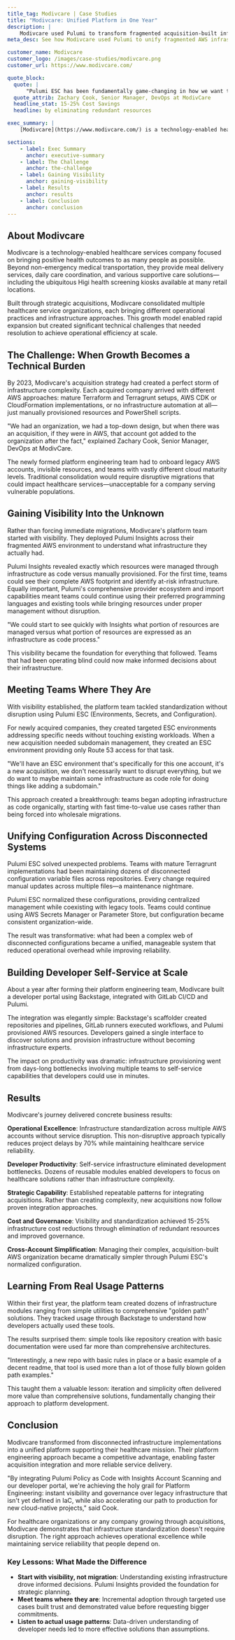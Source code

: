 ```yaml
---
title_tag: Modivcare | Case Studies
title: "Modivcare: Unified Platform in One Year"
description: |
    Modivcare used Pulumi to transform fragmented acquisition-built infrastructure into a unified platform without service disruption, achieving 15-25% cost reductions and enabling developer self-service.
meta_desc: See how Modivcare used Pulumi to unify fragmented AWS infrastructure across acquisitions, reducing costs by 15-25%.

customer_name: Modivcare
customer_logo: /images/case-studies/modivcare.png
customer_url: https://www.modivcare.com/

quote_block:
  quote: |
      "Pulumi ESC has been fundamentally game-changing in how we want to bring that apart, not just in solving that disconnected set of Terragrunt files, but also in normalizing a lot of those Terragrunt files."
  quote_attrib: Zachary Cook, Senior Manager, DevOps at ModivCare
  headline_stat: 15-25% Cost Savings
  headline: by eliminating redundant resources

exec_summary: |
    [Modivcare](https://www.modivcare.com/) is a technology-enabled healthcare services company focused on bringing positive health outcomes to as many people as possible. Built through strategic acquisitions, Modivcare consolidated multiple healthcare service organizations, each bringing different operational practices and infrastructure approaches. Using Pulumi Insights, Pulumi ESC, and a developer portal integration, Modivcare transformed from disconnected infrastructure implementations into a unified platform supporting their healthcare mission—all without disrupting critical healthcare services.

sections:
    - label: Exec Summary
      anchor: executive-summary
    - label: The Challenge
      anchor: the-challenge
    - label: Gaining Visibility
      anchor: gaining-visibility
    - label: Results
      anchor: results
    - label: Conclusion
      anchor: conclusion
---
```


## About Modivcare

Modivcare is a technology-enabled healthcare services company focused on bringing positive health outcomes to as many people as possible. Beyond non-emergency medical transportation, they provide meal delivery services, daily care coordination, and various supportive care solutions—including the ubiquitous Higi health screening kiosks available at many retail locations.

Built through strategic acquisitions, Modivcare consolidated multiple healthcare service organizations, each bringing different operational practices and infrastructure approaches. This growth model enabled rapid expansion but created significant technical challenges that needed resolution to achieve operational efficiency at scale.

## The Challenge: When Growth Becomes a Technical Burden

By 2023, Modivcare's acquisition strategy had created a perfect storm of infrastructure complexity. Each acquired company arrived with different AWS approaches: mature Terraform and Terragrunt setups, AWS CDK or CloudFormation implementations, or no infrastructure automation at all—just manually provisioned resources and PowerShell scripts.

"We had an organization, we had a top-down design, but when there was an acquisition, if they were in AWS, that account got added to the organization after the fact," explained Zachary Cook, Senior Manager, DevOps at ModivCare.

The newly formed platform engineering team had to onboard legacy AWS accounts, invisible resources, and teams with vastly different cloud maturity levels. Traditional consolidation would require disruptive migrations that could impact healthcare services—unacceptable for a company serving vulnerable populations.

## Gaining Visibility Into the Unknown

Rather than forcing immediate migrations, Modivcare's platform team started with visibility. They deployed Pulumi Insights across their fragmented AWS environment to understand what infrastructure they actually had.

Pulumi Insights revealed exactly which resources were managed through infrastructure as code versus manually provisioned. For the first time, teams could see their complete AWS footprint and identify at-risk infrastructure. Equally important, Pulumi's comprehensive provider ecosystem and import capabilities meant teams could continue using their preferred programming languages and existing tools while bringing resources under proper management without disruption.

"We could start to see quickly with Insights what portion of resources are managed versus what portion of resources are expressed as an infrastructure as code process."

This visibility became the foundation for everything that followed. Teams that had been operating blind could now make informed decisions about their infrastructure.

## Meeting Teams Where They Are

With visibility established, the platform team tackled standardization without disruption using Pulumi ESC (Environments, Secrets, and Configuration).

For newly acquired companies, they created targeted ESC environments addressing specific needs without touching existing workloads. When a new acquisition needed subdomain management, they created an ESC environment providing only Route 53 access for that task.

"We'll have an ESC environment that's specifically for this one account, it's a new acquisition, we don't necessarily want to disrupt everything, but we do want to maybe maintain some infrastructure as code role for doing things like adding a subdomain."

This approach created a breakthrough: teams began adopting infrastructure as code organically, starting with fast time-to-value use cases rather than being forced into wholesale migrations.

## Unifying Configuration Across Disconnected Systems

Pulumi ESC solved unexpected problems. Teams with mature Terragrunt implementations had been maintaining dozens of disconnected configuration variable files across repositories. Every change required manual updates across multiple files—a maintenance nightmare.

Pulumi ESC normalized these configurations, providing centralized management while coexisting with legacy tools. Teams could continue using AWS Secrets Manager or Parameter Store, but configuration became consistent organization-wide.

The result was transformative: what had been a complex web of disconnected configurations became a unified, manageable system that reduced operational overhead while improving reliability.

## Building Developer Self-Service at Scale

About a year after forming their platform engineering team, Modivcare built a developer portal using Backstage, integrated with GitLab CI/CD and Pulumi.

The integration was elegantly simple: Backstage's scaffolder created repositories and pipelines, GitLab runners executed workflows, and Pulumi provisioned AWS resources. Developers gained a single interface to discover solutions and provision infrastructure without becoming infrastructure experts.

The impact on productivity was dramatic: infrastructure provisioning went from days-long bottlenecks involving multiple teams to self-service capabilities that developers could use in minutes.

## Results

Modivcare's journey delivered concrete business results:

**Operational Excellence**: Infrastructure standardization across multiple AWS accounts without service disruption. This non-disruptive approach typically reduces project delays by 70% while maintaining healthcare service reliability.

**Developer Productivity**: Self-service infrastructure eliminated development bottlenecks. Dozens of reusable modules enabled developers to focus on healthcare solutions rather than infrastructure complexity.

**Strategic Capability**: Established repeatable patterns for integrating acquisitions. Rather than creating complexity, new acquisitions now follow proven integration approaches.

**Cost and Governance**: Visibility and standardization achieved 15-25% infrastructure cost reductions through elimination of redundant resources and improved governance.

**Cross-Account Simplification**: Managing their complex, acquisition-built AWS organization became dramatically simpler through Pulumi ESC's normalized configuration.

## Learning From Real Usage Patterns

Within their first year, the platform team created dozens of infrastructure modules ranging from simple utilities to comprehensive "golden path" solutions. They tracked usage through Backstage to understand how developers actually used these tools.

The results surprised them: simple tools like repository creation with basic documentation were used far more than comprehensive architectures.

"Interestingly, a new repo with basic rules in place or a basic example of a decent readme, that tool is used more than a lot of those fully blown golden path examples."

This taught them a valuable lesson: iteration and simplicity often delivered more value than comprehensive solutions, fundamentally changing their approach to platform development.

## Conclusion

Modivcare transformed from disconnected infrastructure implementations into a unified platform supporting their healthcare mission. Their platform engineering approach became a competitive advantage, enabling faster acquisition integration and more reliable service delivery.

"By integrating Pulumi Policy as Code with Insights Account Scanning and our developer portal, we're achieving the holy grail for Platform Engineering: instant visibility and governance over legacy infrastructure that isn't yet defined in IaC, while also accelerating our path to production for new cloud-native projects," said Cook.

For healthcare organizations or any company growing through acquisitions, Modivcare demonstrates that infrastructure standardization doesn't require disruption. The right approach achieves operational excellence while maintaining service reliability that people depend on.

### Key Lessons: What Made the Difference

- **Start with visibility, not migration**: Understanding existing infrastructure drove informed decisions. Pulumi Insights provided the foundation for strategic planning.
- **Meet teams where they are**: Incremental adoption through targeted use cases built trust and demonstrated value before requesting bigger commitments.
- **Listen to actual usage patterns**: Data-driven understanding of developer needs led to more effective solutions than assumptions.
